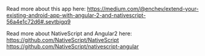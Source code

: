 Read more about this app here:
https://medium.com/@enchev/extend-your-existing-android-app-with-angular-2-and-nativescript-56a4e1c72d6#.sevtbigq9

Read more about NativeScript and Angular2 here:
https://github.com/NativeScript/NativeScript
https://github.com/NativeScript/nativescript-angular
